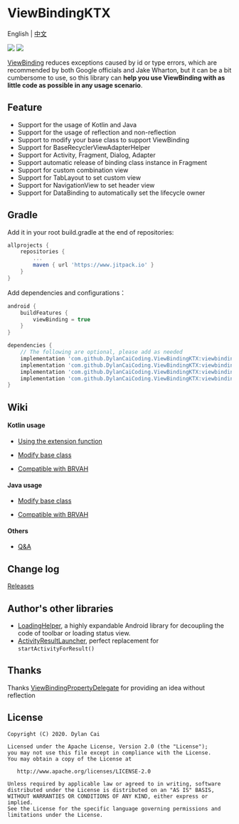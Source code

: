 # ViewBindingKTX

English | [中文](https://github.com/DylanCaiCoding/ViewBindingKtx/blob/master/README_CN.md)

[![](https://www.jitpack.io/v/DylanCaiCoding/ViewBindingKTX.svg)](https://www.jitpack.io/#DylanCaiCoding/ViewBindingKTX) [![](https://img.shields.io/badge/License-Apache--2.0-blue.svg)](https://github.com/DylanCaiCoding/ViewBindingKtx/blob/master/LICENSE)

[ViewBinding](https://developer.android.com/topic/libraries/view-binding) reduces exceptions caused by id or type errors, which are recommended by both Google officials and Jake Wharton, but it can be a bit cumbersome to use, so this library can **help you use ViewBinding with as little code as possible in any usage scenario**.

## Feature

- Support for the usage of Kotlin and Java
- Support for the usage of reflection and non-reflection
- Support to modify your base class to support ViewBinding
- Support for BaseRecyclerViewAdapterHelper
- Support for Activity, Fragment, Dialog, Adapter
- Support automatic release of binding class instance in Fragment
- Support for custom combination view
- Support for TabLayout to set custom view
- Support for NavigationView to set header view
- Support for DataBinding to automatically set the lifecycle owner

## Gradle

Add it in your root build.gradle at the end of repositories:
```groovy
allprojects {
    repositories {
        ...
        maven { url 'https://www.jitpack.io' }
    }
}
```

Add dependencies and configurations：

```groovy
android {
    buildFeatures {
        viewBinding = true
    }
}

dependencies {
    // The following are optional, please add as needed
    implementation 'com.github.DylanCaiCoding.ViewBindingKTX:viewbinding-ktx:1.2.3'
    implementation 'com.github.DylanCaiCoding.ViewBindingKTX:viewbinding-nonreflection-ktx:1.2.3'
    implementation 'com.github.DylanCaiCoding.ViewBindingKTX:viewbinding-base:1.2.3'
    implementation 'com.github.DylanCaiCoding.ViewBindingKTX:viewbinding-brvah:1.2.3'
}
```

## Wiki

#### Kotlin usage

- [Using the extension function](https://github.com/DylanCaiCoding/ViewBindingKtx/wiki/使用拓展函数)

- [Modify base class](https://github.com/DylanCaiCoding/ViewBindingKtx/wiki/改造基类-(Kotlin))

- [Compatible with BRVAH](https://github.com/DylanCaiCoding/ViewBindingKtx/wiki/兼容-BRVAH-(Kotlin))

#### Java usage

- [Modify base class](https://github.com/DylanCaiCoding/ViewBindingKtx/wiki/改造基类-(Java))

- [Compatible with BRVAH](https://github.com/DylanCaiCoding/ViewBindingKtx/wiki/兼容-BRVAH-(Java))

#### Others

- [Q&A](https://github.com/DylanCaiCoding/ViewBindingKtx/wiki/Q&A)

## Change log

[Releases](https://github.com/DylanCaiCoding/ViewBindingKTX/releases)

## Author's other libraries

- [LoadingHelper](https://github.com/DylanCaiCoding/LoadingHelper), a highly expandable Android library for decoupling the code of toolbar or loading status view.
- [ActivityResultLauncher](https://github.com/DylanCaiCoding/ActivityResultLauncher), perfect replacement for `startActivityForResult()`

## Thanks

Thanks [ViewBindingPropertyDelegate](https://github.com/kirich1409/ViewBindingPropertyDelegate) for providing an idea without reflection

## License

```
Copyright (C) 2020. Dylan Cai

Licensed under the Apache License, Version 2.0 (the "License");
you may not use this file except in compliance with the License.
You may obtain a copy of the License at

   http://www.apache.org/licenses/LICENSE-2.0

Unless required by applicable law or agreed to in writing, software
distributed under the License is distributed on an "AS IS" BASIS,
WITHOUT WARRANTIES OR CONDITIONS OF ANY KIND, either express or implied.
See the License for the specific language governing permissions and
limitations under the License.
```
